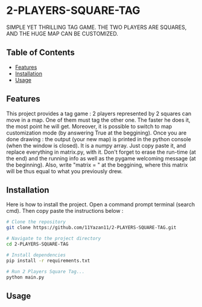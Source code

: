 # 2-PLAYERS-SQUARE-TAG
SIMPLE YET THRILLING TAG GAME. THE TWO PLAYERS ARE SQUARES, AND THE HUGE MAP CAN BE CUSTOMIZED.

## Table of Contents
- [Features](#features)
- [Installation](#installation)
- [Usage](#usage)


## Features
This project provides a tag game : 2 players represented by 2 squares can move in a map. One of them must tag the other one. The faster he does it, the most point he will get. Moreover, it is possible to switch to map customization mode (by answering True at the beggining). Once you are done drawing : the output (your new map) is printed in the python console (when the window is closed). It is a numpy array. Just copy paste it, and replace everything in matrix.py, with it. Don't forget to erase the run-time (at the end) and the running info as well as the pygame welcoming message (at the beginning). Also, write "matrix = " at the beggining, where this matrix will be thus equal to what you previously drew. 


## Installation
Here is how to install the project. Open a command prompt terminal (search cmd). Then copy paste the instructions below : 

```bash
# Clone the repository
git clone https://github.com/11Yazan11/2-PLAYERS-SQUARE-TAG.git

# Navigate to the project directory
cd 2-PLAYERS-SQUARE-TAG

# Install dependencies
pip install -r requirements.txt

# Run 2 Players Square Tag...
python main.py


```


## Usage
